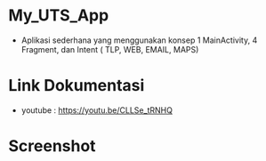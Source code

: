 # My_UTS_App
- Aplikasi sederhana yang menggunakan konsep 1 MainActivity, 4 Fragment, dan Intent ( TLP, WEB, EMAIL, MAPS)

# Link Dokumentasi
- youtube : https://youtu.be/CLLSe_tRNHQ

# Screenshot


